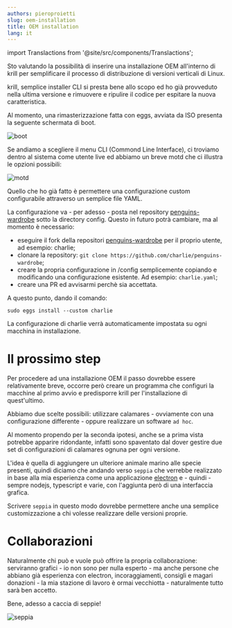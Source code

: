```yaml
---
authors: pieroproietti
slug: oem-installation
title: OEM installation
lang: it
---
```

import Translactions from '@site/src/components/Translactions';

<Translactions path="blog/oem-installation"/>

Sto valutando la possibilità di inserire una installazione OEM all'interno di krill per semplificare il processo di distribuzione di versioni verticali di Linux.

krill, semplice installer CLI si presta bene allo scopo ed ho già provveduto nella ultima versione e rimuovere e ripulire il codice per espitare la nuova caratteristica.

Al momento, una rimasterizzazione fatta con eggs, avviata da ISO presenta la seguente schermata di boot.

![boot](/images/boot-new-version.png)

Se andiamo a scegliere il menu CLI (Commond Line Interface), ci troviamo dentro al sistema come utente live ed abbiamo un breve motd che ci illustra le opzioni possibili:

![motd](/images/motd-new-version.png)

Quello che ho già fatto è permettere una configurazione custom configurabile attraverso un semplice file YAML. 

La configurazione va - per adesso - posta nel repository [penguins-wardrobe](https://github.com/pieroproietti/penguins-wardrobe) sotto la directory config. Questo in futuro potrà cambiare, ma al momento è necessario:

* eseguire il fork della repositori [penguins-wardrobe](https://github.com/pieroproietti/penguins-wardrobe) per il proprio utente, ad esempio: charlie;
* clonare la repository: ```git clone https://github.com/charlie/penguins-wardrobe```;
* creare la propria configurazione in /config semplicemente copiando e modificando una configurazione esistente. Ad esempio: ```charlie.yaml```;
* creare una PR ed avvisarmi perchè sia accettata.

A questo punto, dando il comando:

```
sudo eggs install --custom charlie
```

La configurazione di charlie verrà automaticamente impostata su ogni macchina in installazione.

# Il prossimo step

Per procedere ad una installazione OEM il passo dovrebbe essere relativamente breve, occorre però creare un programma che configuri la macchine al primo avvio e predisporre krill per l'installazione di quest'ultimo.

Abbiamo due scelte possibili: utilizzare calamares - ovviamente con una configurazione differente - oppure realizzare un software `ad hoc`. 

Al momento propendo per la seconda ipotesi, anche se a prima vista potrebbe apparire ridondante, infatti sono spaventato dal dover gestire due set di configurazioni di calamares ognuna per ogni versione.

L'idea è quella di aggiungere un ulteriore animale marino alle specie presenti, quindi diciamo che andando verso ```seppia``` che verrebbe realizzato in base alla mia esperienza come una applicazione [electron](https://www.electronjs.org/) e - quindi - sempre nodejs, typescript e varie, con l'aggiunta però di una interfaccia grafica.

Scrivere ```seppia``` in questo modo dovrebbe permettere anche una semplice customizzazione a chi volesse realizzare delle versioni proprie.

# Collaborazioni

Naturalmente chi può e vuole può offrire la propria collaborazione: serviranno grafici - io non sono per nulla esperto - ma anche persone che abbiano già esperienza con electron, incoraggiamenti, consigli e magari donazioni - la mia stazione di lavoro è ormai vecchiotta -  naturalmente tutto sarà ben accetto.

Bene, adesso a caccia di seppie!


![seppia](/images/seppia.jpg)
